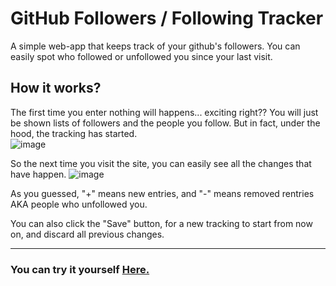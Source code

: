 # GitHub Followers / Following Tracker

A simple web-app that keeps track of your github's followers. You can easily spot who followed or unfollowed you since your last visit.

## How it works?
The first time you enter nothing will happens... exciting right?? You will just be shown lists of followers and the people you follow. But in fact, under the hood, the tracking has started.
<br>
![image](https://user-images.githubusercontent.com/40165126/147168838-4ad6200f-514e-4722-b78b-5afb0f325593.png)

So the next time you visit the site, you can easily see all the changes that have happen.
![image](https://user-images.githubusercontent.com/40165126/147168685-a8d8e333-b4b3-41be-ae85-20a7e06ef691.png)

As you guessed, "+" means new entries, and "-" means removed rentries AKA people who unfollowed you.

You can also click the "Save" button, for a new tracking to start from now on, and discard all previous changes.

<hr>

### You can try it yourself [Here.](https://lorenkociko.com/projects/GitHub-Tracker/)
